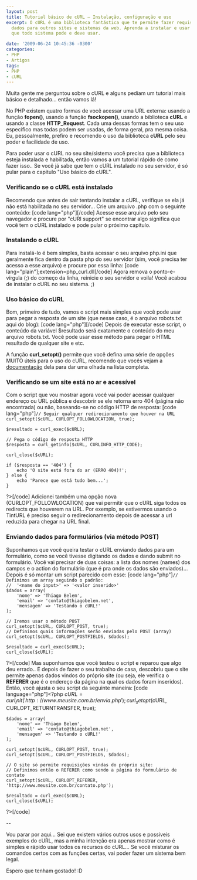```yaml
---
layout: post
title: Tutorial básico de cURL – Instalação, configuração e uso
excerpt: O cURL é uma biblioteca fantástica que te permite fazer requisições e enviar
  dados para outros sites e sistemas da web. Aprenda a instalar e usar essa ferramenta
  que todo sistema pode e deve usar.

date: '2009-06-24 10:45:36 -0300'
categories:
- PHP
- Artigos
tags:
- PHP
- cURL
---
```

Muita gente me perguntou sobre o cURL e alguns pediam um tutorial mais básico e detalhado... então vamos lá!

No PHP existem quatro formas de você acessar uma URL externa: usando a função <strong>fopen()</strong>, usando a função <strong>fsockopen()</strong>, usando a biblioteca <strong>cURL</strong> e usando a classe <strong>HTTP_Request</strong>. Cada uma dessas formas tem o seu uso específico mas todas podem ser usadas, de forma geral, pra mesma coisa. Eu, pessoalmente, prefiro e recomendo o uso da biblioteca <strong>cURL</strong> pelo seu poder e facilidade de uso.

Para poder usar o cURL no seu site/sistema você precisa que a biblioteca esteja instalada e habilitada, então vamos a um tutorial rápido de como fazer isso.. Se você já sabe que tem o cURL instalado no seu servidor, é só pular para o capitulo "Uso básico do cURL".

<h3>Verificando se o cURL está instalado</h3>
Recomendo que antes de sair tentando instalar a cURL, verifique se ela já não está habilitada no seu servidor... Crie um arquivo .php com o seguinte conteúdo:
[code lang="php"]<?php
	// Exibe informações relativas ao PHP e suas extensões
	phpinfo();
?>[/code]
Acesse esse arquivo pelo seu navegador e procure por "cURl support" se encontrar algo significa que você tem o cURL instalado e pode pular o próximo capitulo.

<h3>Instalando o cURL</h3>
Para instalá-lo é bem simples, basta acessar o seu arquivo php.ini que geralmente fica dentro da pasta php do seu servidor (sim, você precisa ter acesso a esse arquivo) e procure por essa linha:
[code lang="plain"];extension=php_curl.dll[/code]
Agora remova o ponto-e-vírgula (;) do começo da linha, reinicie o seu servidor e voila! Você acabou de instalar o cURL no seu sistema. ;)

<h3>Uso básico do cURL</h3>
Bom, primeiro de tudo, vamos o script mais simples que você pode usar para pegar a resposta de um site (que nesse caso, é o arquivo robots.txt aqui do blog):
[code lang="php"]<?php
	// Inicia o cURL acessando uma URL
	$cURL = curl_init('http://blog.thiagobelem.net/robots.txt');
	// Define a opção que diz que você quer receber o resultado encontrado
	curl_setopt($cURL, CURLOPT_RETURNTRANSFER, true);
	// Executa a consulta, conectando-se ao site e salvando o resultado na variável $resultado
	$resultado = curl_exec($cURL);
	// Encerra a conexão com o site
	curl_close($cURL);
?>[/code]
Depois de executar esse script, o conteúdo da variável $resultado será exatamente o conteúdo do meu arquivo robots.txt. Você pode usar esse método para pegar o HTML resultado de qualquer site e etc.

A função <strong>curl_setopt()</strong> permite que você defina uma série de opções MUITO úteis para o uso do cURL, recomendo que vocês vejam a <a href="http://br2.php.net/manual/pt_BR/function.curl-setopt.php" target="_blank">documentação</a> dela para dar uma olhada na lista completa.

<h3>Verificando se um site está no ar e acessível</h3>
Com o script que vou mostrar agora você vai poder acessar qualquer endereço ou URL pública e descobrir se ele retorna erro 404 (página não encontrada) ou não, baseando-se no código HTTP de resposta:
[code lang="php"]<?php
	$cURL = curl_init('http://www.sitequenaoexiste.net.br');
	curl_setopt($cURL, CURLOPT_RETURNTRANSFER, true);

	// Seguir qualquer redirecionamento que houver na URL
	curl_setopt($cURL, CURLOPT_FOLLOWLOCATION, true);

	$resultado = curl_exec($cURL);

	// Pega o código de resposta HTTP
	$resposta = curl_getinfo($cURL, CURLINFO_HTTP_CODE);

	curl_close($cURL);

	if ($resposta == '404') {
		echo 'O site está fora do ar (ERRO 404)!';
	} else {
		echo 'Parece que está tudo bem...';
	}
?>[/code]
Adicionei também uma opção nova (CURLOPT_FOLLOWLOCATION) que vai permitir que o cURL siga todos os redirects que houverem na URL. Por exemplo, se estivermos usando o TintURL é preciso seguir o redirecionamento depois de acessar a url reduzida para chegar na URL final.

<h3>Enviando dados para formulários (via método POST)</h3>
Suponhamos que você queira testar o cURL enviando dados para um formulário, como se você tivesse digitando os dados e dando submit no formulário. Você vai precisar de duas coisas: a lista dos nomes (names) dos campos e o action do formulário (que é pra onde os dados são enviados)... Depois é só montar um script parecido com esse:
[code lang="php"]<?php
	// Aqui entra o action do formulário - pra onde os dados serão enviados
	$cURL = curl_init('http://www.meusite.com.br/envia.php');
	curl_setopt($cURL, CURLOPT_RETURNTRANSFER, true);

	// Definimos um array seguindo o padrão:
	//  '<name do input>' => '<valor inserido>'
	$dados = array(
		'nome' => 'Thiago Belem',
		'email' => 'contato@thiagobelem.net',
		'mensagem' => 'Testando o cURL!'
	);

	// Iremos usar o método POST
	curl_setopt($cURL, CURLOPT_POST, true);
	// Definimos quais informações serão enviadas pelo POST (array)
	curl_setopt($cURL, CURLOPT_POSTFIELDS, $dados);

	$resultado = curl_exec($cURL);
	curl_close($cURL);
?>[/code]
Mas suponhamos que você testou o script e reparou que algo deu errado.. E depois de fazer o seu trabalho de casa, descobriu que o site permite apenas dados vindos do próprio site (ou seja, ele verifica o <strong>REFERER</strong> que é o endereço da página na qual os dados foram inseridos). Então, você ajusta o seu script da seguinte maneira:
[code language="php"]<?php
	$cURL = curl_init('http://www.meusite.com.br/envia.php');
	curl_setopt($cURL, CURLOPT_RETURNTRANSFER, true);

	$dados = array(
		'nome' => 'Thiago Belem',
		'email' => 'contato@thiagobelem.net',
		'mensagem' => 'Testando o cURL!'
	);

	curl_setopt($cURL, CURLOPT_POST, true);
	curl_setopt($cURL, CURLOPT_POSTFIELDS, $dados);

	// O site só permite requisições vindas do próprio site:
	// Definimos então o REFERER como sendo a página do formulário de contato
	curl_setopt($cURL, CURLOPT_REFERER, 'http://www.meusite.com.br/contato.php');

	$resultado = curl_exec($cURL);
	curl_close($cURL);
?>[/code]

--

Vou parar por aqui... Sei que existem vários outros usos e possíveis exemplos do cURL, mas a minha intenção era apenas mostrar como é simples e rápido usar todos os recursos do cURL... Se você misturar os comandos certos com as funções certas, vai poder fazer um sistema bem legal.

Espero que tenham gostado! :D

